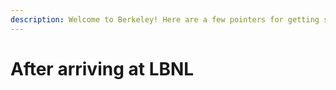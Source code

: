 ```yaml
---
description: Welcome to Berkeley! Here are a few pointers for getting started.
---
```


# After arriving at LBNL

